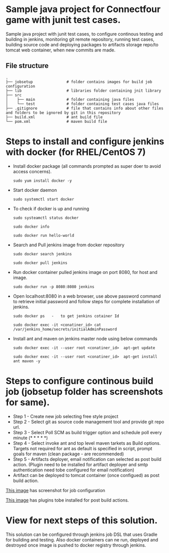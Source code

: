 # Sample java project for Connectfour game with junit test cases.

Sample java project with junit test cases, to configure continous testing and building in jenkins, monitoring git remote repository, running test cases, building source code and deploying packages to artifacts storage repo/to tomcat web container, when new commits are made.

## File structure

    .
    ├── jobsetup               # folder contains images for build job configuration
    ├── lib                    # libraries folder containing jnit library
    ├── src 				   
	│    ├── main              # folder containing java files
    │    └── test              # folder containing test cases java files
    ├── .gitignore 	           # file that contains info about other files and folders to be ignored by git in this repository
    ├── build.xml			   # ant build file 
    └── pom.xml                # maven build file 
	
# Steps to install and configure jenkins with docker (for RHEL/CentOS 7)

* Install docker package (all commands prompted as super doer to avoid access concerns).

  ```sudo yum install docker -y```
* Start docker daemon

  ```sudo systemctl start docker```
* To check if docker is up and running

  ```sudo systeamctl status docker```
  
  ```sudo docker info```
  
  ```sudo docker run hello-world```
* Search and Pull jenkins image from docker repository

  ```sudo docker search jenkins```
  
  ```sudo docker pull jenkins```
* Run docker container pulled jenkins image on port 8080, for host and image.

  ```sudo docker run -p 8080:8080 jenkins```
* Open localhost:8080 in a web browser, use above password command to retrieve initial password and follow steps for complete installation of jenkins.

  ```sudo docker ps   -   to get jenkins cotainer Id```
  
  ```sudo docker exec -it <conatiner_id> cat /var/jenkins_home/secrets/initialAdminPassword```
* Install ant and maven on jenkins master node using below commands

  ```sudo docker exec -it --user root <conatiner_id>  apt-get update```
  
  ```sudo docker exec -it --user root <conatiner_id>  apt-get install ant maven -y```

# Steps to configure continous build job (jobsetup folder has screenshots for same).

* Step 1 - Create new job selecting free style project
* Step 2 - Select git as source code management tool and provide git repo url.
* Step 3 - Select Poll SCM as build trigger option and schedule poll every minute (* * * * *)
* Step 4 - Select invoke ant and top level maven tarkets as Build options. 
		   Targets not required for ant as default is specified in script, prompt goals for maven (clean package - are recommended)
* Step 5 - Artifacts deployer, email notification can selected as post build action. 
           (Plugin need to be installed for artifact deployer and smtp authentication need tobe configured for email notification)
* Artifact can be deployed to tomcat container (once configued) as post build action.
		   
[This image](jobsetup/1.png) has screenshot for job configuration

[This image](jobsetup/2.png) has plugins tobe installed for post build actions.

# View for next steps of this solution.

This solution can be configured through jenkins job DSL that uses Gradle for building and testing. Also docker containers can ne run, deployed and destroyed once image is pushed to docker registry through jenkins.
